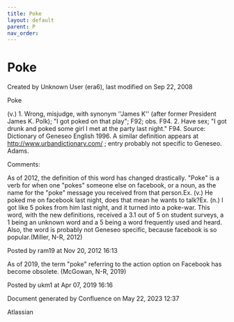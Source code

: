 ```yaml
---
title: Poke
layout: default
parent: P
nav_order:
---
```


# Poke

Created by  Unknown User (era6), last modified on Sep 22, 2008

Poke

(v.) 1. Wrong, misjudge, with synonym ''James K'' (after former President James K. Polk); &quot;I got poked on that play&quot;; F92; obs. F94. 2. Have sex; &quot;I got drunk and poked some girl I met at the party last night.&quot; F94. Source: Dictionary of Geneseo English 1996. A similar definition appears at http://www.urbandictionary.com/ ; entry probably not specific to Geneseo. Adams.

Comments:

As of 2012, the definition of this word has changed drastically. &quot;Poke&quot; is a verb for when one &quot;pokes&quot; someone else on facebook, or a noun, as the name for the &quot;poke&quot; message you received from that person.Ex. (v.) He poked me on facebook last night, does that mean he wants to talk?Ex. (n.) I got like 5 pokes from him last night, and it turned into a poke-war. This word, with the new definitions, received a 3.1 out of 5 on student surveys, a 1 being an unknown word and a 5 being a word frequently used and heard. Also, the word is probably not Geneseo specific, because facebook is so popular.(Miller, N-R, 2012)

Posted by ram19 at Nov 20, 2012 16:13

As of 2019, the term &quot;poke&quot; referring to the action option on Facebook has become obsolete. (McGowan, N-R, 2019)

Posted by ukm1 at Apr 07, 2019 16:16

Document generated by Confluence on May 22, 2023 12:37

Atlassian
